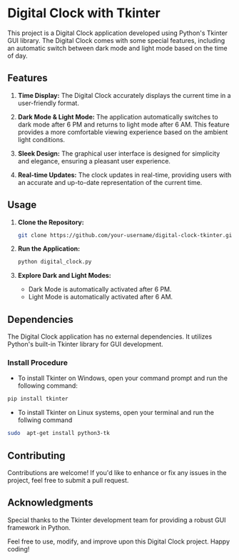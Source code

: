 # Digital Clock with Tkinter

This project is a Digital Clock application developed using Python's Tkinter GUI library. The Digital Clock comes with some special features, including an automatic switch between dark mode and light mode based on the time of day.

## Features

1. **Time Display:** The Digital Clock accurately displays the current time in a user-friendly format.

2. **Dark Mode & Light Mode:** The application automatically switches to dark mode after 6 PM and returns to light mode after 6 AM. This feature provides a more comfortable viewing experience based on the ambient light conditions.

3. **Sleek Design:** The graphical user interface is designed for simplicity and elegance, ensuring a pleasant user experience.

4. **Real-time Updates:** The clock updates in real-time, providing users with an accurate and up-to-date representation of the current time.

## Usage

1. **Clone the Repository:**
    ```bash
    git clone https://github.com/your-username/digital-clock-tkinter.git
    ```

2. **Run the Application:**
    ```bash
    python digital_clock.py
    ```

3. **Explore Dark and Light Modes:**
   - Dark Mode is automatically activated after 6 PM.
   - Light Mode is automatically activated after 6 AM.

## Dependencies

The Digital Clock application has no external dependencies. It utilizes Python's built-in Tkinter library for GUI development.

### Install Procedure

* To install Tkinter on Windows, open your command prompt and run the following command:
``` bash
pip install tkinter
```
* To install Tkinter on Linux systems, open your terminal and run the follwing command
``` bash
sudo  apt-get install python3-tk
```


## Contributing

Contributions are welcome! If you'd like to enhance or fix any issues in the project, feel free to submit a pull request.


## Acknowledgments

Special thanks to the Tkinter development team for providing a robust GUI framework in Python.

Feel free to use, modify, and improve upon this Digital Clock project. Happy coding!
